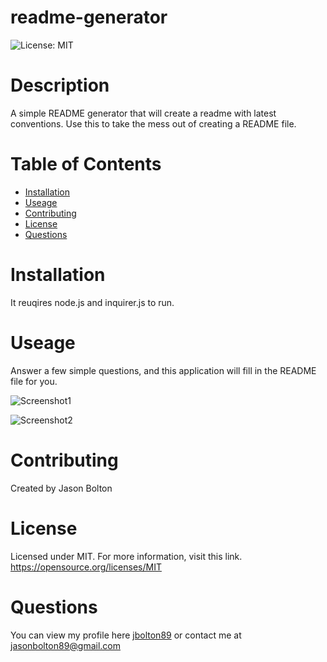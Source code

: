 # readme-generator

![License: MIT](https://img.shields.io/badge/License-MIT-yellow.svg)

 # Description

A simple README generator that will create a readme with latest conventions. Use this to take the mess out of creating a README file. 

 # Table of Contents
 
 * [Installation](#installation)
 * [Useage](#useage)
 * [Contributing](#contributing)
 * [License](#license)
 * [Questions](#questions)


 # Installation
 It reuqires node.js and inquirer.js to run.


 # Useage
Answer a few simple questions, and this application will fill in the README file for you.
 
 ![Screenshot1]()
 
 ![Screenshot2]()
 

 # Contributing
 Created by Jason Bolton
 

 # License
  Licensed under MIT.
  For more information, visit this link.
  https://opensource.org/licenses/MIT
  
  
# Questions
You can view my profile here [jbolton89](https://github.com/jbolton89)
or contact me at jasonbolton89@gmail.com